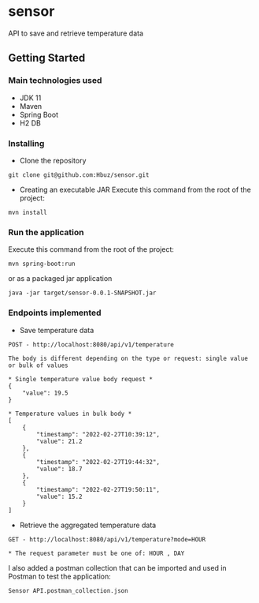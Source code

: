 # sensor
API to save and retrieve temperature data

## Getting Started


### Main technologies used
 - JDK 11
 - Maven
 - Spring Boot
 - H2 DB


### Installing
* Clone the repository
```
git clone git@github.com:Hbuz/sensor.git
```

* Creating an executable JAR
Execute this command from the root of the project:
```
mvn install
```

### Run the application
Execute this command from the root of the project:
```
mvn spring-boot:run
```
or as a packaged jar application
```
java -jar target/sensor-0.0.1-SNAPSHOT.jar
```

### Endpoints implemented
* Save temperature data
```
POST - http://localhost:8080/api/v1/temperature

The body is different depending on the type or request: single value or bulk of values

* Single temperature value body request *
{ 
	"value": 19.5
}

* Temperature values in bulk body *
[
    {
    	"timestamp": "2022-02-27T10:39:12",
        "value": 21.2
    },
    {
    	"timestamp": "2022-02-27T19:44:32",
        "value": 18.7
    },
    {
    	"timestamp": "2022-02-27T19:50:11",
        "value": 15.2
    }
]
```

* Retrieve the aggregated temperature data
```
GET - http://localhost:8080/api/v1/temperature?mode=HOUR

* The request parameter must be one of: HOUR , DAY
```


I also added a postman collection that can be imported and used in Postman to test the application: 

```Sensor API.postman_collection.json```



